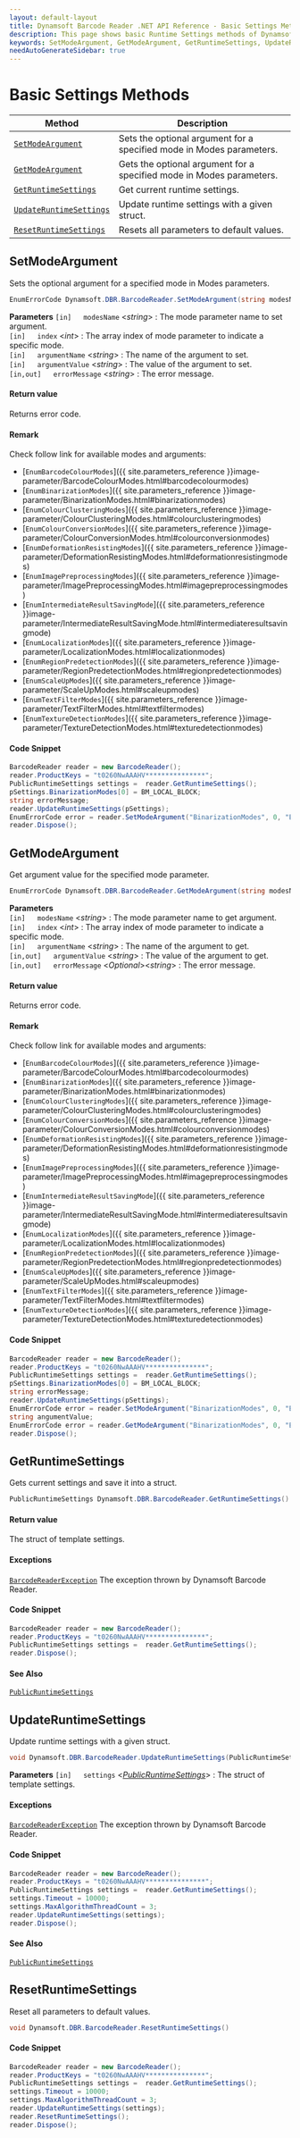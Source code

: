 ```yaml
---
layout: default-layout
title: Dynamsoft Barcode Reader .NET API Reference - Basic Settings Methods
description: This page shows basic Runtime Settings methods of Dynamsoft Barcode Reader for .NET SDK.
keywords: SetModeArgument, GetModeArgument, GetRuntimeSettings, UpdateRuntimeSettings, ResetRuntimeSettings, Basic Settings Methods, BarcodeReader, api reference, .Net
needAutoGenerateSidebar: true
---
```



# Basic Settings Methods

  | Method               | Description |
  |----------------------|-------------|
  | [`SetModeArgument`](#setmodeargument) | Sets the optional argument for a specified mode in Modes parameters. |
  | [`GetModeArgument`](#getmodeargument) | Gets the optional argument for a specified mode in Modes parameters.  |
  | [`GetRuntimeSettings`](#getruntimesettings) | Get current runtime settings. |
  | [`UpdateRuntimeSettings`](#updateruntimesettings) | Update runtime settings with a given struct. |
  | [`ResetRuntimeSettings`](#resetruntimesettings) | Resets all parameters to default values. |




## SetModeArgument

Sets the optional argument for a specified mode in Modes parameters. 


```csharp
EnumErrorCode Dynamsoft.DBR.BarcodeReader.SetModeArgument(string modesName, int index, string argumentName, string argumentValue, out string errorMessage)
```   
**Parameters**
`[in]	modesName` <*string*> : The mode parameter name to set argument.  
`[in]	index` <*int*> : The array index of mode parameter to indicate a specific mode.  
`[in]	argumentName` <*string*> : The name of the argument to set.  
`[in]	argumentValue` <*string*> : The value of the argument to set.  
`[in,out]	errorMessage` <*string*> : The error message.

#### Return value
Returns error code.

#### Remark
Check follow link for available modes and arguments:
- [`EnumBarcodeColourModes`]({{ site.parameters_reference }}image-parameter/BarcodeColourModes.html#barcodecolourmodes)
- [`EnumBinarizationModes`]({{ site.parameters_reference }}image-parameter/BinarizationModes.html#binarizationmodes)
- [`EnumColourClusteringModes`]({{ site.parameters_reference }}image-parameter/ColourClusteringModes.html#colourclusteringmodes)
- [`EnumColourConversionModes`]({{ site.parameters_reference }}image-parameter/ColourConversionModes.html#colourconversionmodes)
- [`EnumDeformationResistingModes`]({{ site.parameters_reference }}image-parameter/DeformationResistingModes.html#deformationresistingmodes)
- [`EnumImagePreprocessingModes`]({{ site.parameters_reference }}image-parameter/ImagePreprocessingModes.html#imagepreprocessingmodes)
- [`EnumIntermediateResultSavingMode`]({{ site.parameters_reference }}image-parameter/IntermediateResultSavingMode.html#intermediateresultsavingmode)
- [`EnumLocalizationModes`]({{ site.parameters_reference }}image-parameter/LocalizationModes.html#localizationmodes)
- [`EnumRegionPredetectionModes`]({{ site.parameters_reference }}image-parameter/RegionPredetectionModes.html#regionpredetectionmodes)
- [`EnumScaleUpModes`]({{ site.parameters_reference }}image-parameter/ScaleUpModes.html#scaleupmodes)
- [`EnumTextFilterModes`]({{ site.parameters_reference }}image-parameter/TextFilterModes.html#textfiltermodes)
- [`EnumTextureDetectionModes`]({{ site.parameters_reference }}image-parameter/TextureDetectionModes.html#texturedetectionmodes) 

#### Code Snippet
```csharp
BarcodeReader reader = new BarcodeReader();
reader.ProductKeys = "t0260NwAAAHV***************";
PublicRuntimeSettings settings =  reader.GetRuntimeSettings();
pSettings.BinarizationModes[0] = BM_LOCAL_BLOCK;
string errorMessage;
reader.UpdateRuntimeSettings(pSettings);
EnumErrorCode error = reader.SetModeArgument("BinarizationModes", 0, "EnableFillBinaryVacancy", "1", out errorMessage);
reader.Dispose();
```





## GetModeArgument

Get argument value for the specified mode parameter.

```csharp
EnumErrorCode Dynamsoft.DBR.BarcodeReader.GetModeArgument(string modesName, int index, string argumentName, out string argumentValue, out string errorMessage)
```   
   
**Parameters**  
`[in]	modesName` <*string*> : The mode parameter name to get argument.  
`[in]	index` <*int*> : The array index of mode parameter to indicate a specific mode.  
`[in]	argumentName` <*string*> : The name of the argument to get.  
`[in,out]	argumentValue` <*string*> : The value of the argument to get.  
`[in,out]	errorMessage` <*Optional*><*string*> : The error message.

#### Return value
Returns error code.

#### Remark
Check follow link for available modes and arguments:
- [`EnumBarcodeColourModes`]({{ site.parameters_reference }}image-parameter/BarcodeColourModes.html#barcodecolourmodes)
- [`EnumBinarizationModes`]({{ site.parameters_reference }}image-parameter/BinarizationModes.html#binarizationmodes)
- [`EnumColourClusteringModes`]({{ site.parameters_reference }}image-parameter/ColourClusteringModes.html#colourclusteringmodes)
- [`EnumColourConversionModes`]({{ site.parameters_reference }}image-parameter/ColourConversionModes.html#colourconversionmodes)
- [`EnumDeformationResistingModes`]({{ site.parameters_reference }}image-parameter/DeformationResistingModes.html#deformationresistingmodes)
- [`EnumImagePreprocessingModes`]({{ site.parameters_reference }}image-parameter/ImagePreprocessingModes.html#imagepreprocessingmodes)
- [`EnumIntermediateResultSavingMode`]({{ site.parameters_reference }}image-parameter/IntermediateResultSavingMode.html#intermediateresultsavingmode)
- [`EnumLocalizationModes`]({{ site.parameters_reference }}image-parameter/LocalizationModes.html#localizationmodes)
- [`EnumRegionPredetectionModes`]({{ site.parameters_reference }}image-parameter/RegionPredetectionModes.html#regionpredetectionmodes)
- [`EnumScaleUpModes`]({{ site.parameters_reference }}image-parameter/ScaleUpModes.html#scaleupmodes)
- [`EnumTextFilterModes`]({{ site.parameters_reference }}image-parameter/TextFilterModes.html#textfiltermodes)
- [`EnumTextureDetectionModes`]({{ site.parameters_reference }}image-parameter/TextureDetectionModes.html#texturedetectionmodes)  


#### Code Snippet
```csharp
BarcodeReader reader = new BarcodeReader();
reader.ProductKeys = "t0260NwAAAHV***************";
PublicRuntimeSettings settings =  reader.GetRuntimeSettings();
pSettings.BinarizationModes[0] = BM_LOCAL_BLOCK;
string errorMessage;
reader.UpdateRuntimeSettings(pSettings);
EnumErrorCode error = reader.SetModeArgument("BinarizationModes", 0, "EnableFillBinaryVacancy", "1", errorMessage);
string angumentValue;
EnumErrorCode error = reader.GetModeArgument("BinarizationModes", 0, "EnableFillBinaryVacancy", out angumentValue, out errorMessage);
reader.Dispose();
```





## GetRuntimeSettings

Gets current settings and save it into a struct. 

```csharp
PublicRuntimeSettings Dynamsoft.DBR.BarcodeReader.GetRuntimeSettings()
```


#### Return value
The struct of template settings.


#### Exceptions
[`BarcodeReaderException`](../class/BarcodeReaderException.md) The exception thrown by Dynamsoft Barcode Reader.  

#### Code Snippet
```csharp
BarcodeReader reader = new BarcodeReader();
reader.ProductKeys = "t0260NwAAAHV***************";
PublicRuntimeSettings settings =  reader.GetRuntimeSettings();
reader.Dispose();
```

#### See Also
[`PublicRuntimeSettings`](../struct/PublicRuntimeSettings.md)





## UpdateRuntimeSettings

Update runtime settings with a given struct. 

```csharp
void Dynamsoft.DBR.BarcodeReader.UpdateRuntimeSettings(PublicRuntimeSettings settings)
```   
   
**Parameters**
`[in]	settings` <*[PublicRuntimeSettings](../struct/PublicRuntimeSettings.md)*> : The struct of template settings.    
 
#### Exceptions
[`BarcodeReaderException`](../class/BarcodeReaderException.md) The exception thrown by Dynamsoft Barcode Reader.  

#### Code Snippet
```csharp
BarcodeReader reader = new BarcodeReader();
reader.ProductKeys = "t0260NwAAAHV***************";
PublicRuntimeSettings settings =  reader.GetRuntimeSettings();
settings.Timeout = 10000;
settings.MaxAlgorithmThreadCount = 3;
reader.UpdateRuntimeSettings(settings);
reader.Dispose();
```

#### See Also
[`PublicRuntimeSettings`](../struct/PublicRuntimeSettings.md)





## ResetRuntimeSettings

Reset all parameters to default values.

```csharp
void Dynamsoft.DBR.BarcodeReader.ResetRuntimeSettings() 
```   

#### Code Snippet
```csharp
BarcodeReader reader = new BarcodeReader();
reader.ProductKeys = "t0260NwAAAHV***************";
PublicRuntimeSettings settings =  reader.GetRuntimeSettings();
settings.Timeout = 10000;
settings.MaxAlgorithmThreadCount = 3;
reader.UpdateRuntimeSettings(settings);
reader.ResetRuntimeSettings();
reader.Dispose();

```
